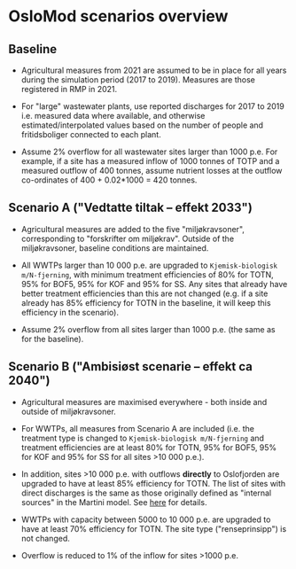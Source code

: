 # OsloMod scenarios overview

## Baseline

 * Agricultural measures from 2021 are assumed to be in place for all years during the simulation period (2017 to 2019). Measures are those registered in RMP in 2021.

 * For "large" wastewater plants, use reported discharges for 2017 to 2019 i.e. measured data where available, and otherwise estimated/interpolated values based on the number of people and fritidsboliger connected to each plant.

 * Assume 2% overflow for all wastewater sites larger than 1000 p.e. For example, if a site has a measured inflow of 1000 tonnes of TOTP and a measured outflow of 400 tonnes, assume nutrient losses at the outflow co-ordinates of 400 + 0.02*1000 = 420 tonnes.

## Scenario A ("Vedtatte tiltak – effekt 2033")

 * Agricultural measures are added to the five "miljøkravsoner", corresponding to "forskrifter om miljøkrav". Outside of the miljøkravsoner, baseline conditions are maintained.

 * All WWTPs larger than 10 000 p.e. are upgraded to `Kjemisk-biologisk m/N-fjerning`, with minimum treatment efficiencies of 80% for TOTN, 95% for BOF5, 95% for KOF and 95% for SS. Any sites that already have better treatment efficiencies than this are not changed (e.g. if a site already has 85% efficiency for TOTN in the baseline, it will keep this efficiency in the scenario).

 * Assume 2% overflow from all sites larger than 1000 p.e. (the same as for the baseline).

## Scenario B ("Ambisiøst scenarie – effekt ca 2040")

 * Agricultural measures are maximised everywhere - both inside and outside of miljøkravsoner.

 * For WWTPs, all measures from Scenario A are included (i.e. the treatment type is changed to `Kjemisk-biologisk m/N-fjerning` and treatment efficiencies are at least 80% for TOTN, 95% for BOF5, 95% for KOF and 95% for SS for all sites >10 000 p.e.).

 * In addition, sites >10 000 p.e. with outflows **directly** to Oslofjorden are upgraded to have at least 85% efficiency for TOTN. The list of sites with direct discharges is the same as those originally defined as "internal sources" in the Martini model. See [here]() for details.

 * WWTPs with capacity between 5000 to 10 000 p.e. are upgraded to have at least 70% efficiency for TOTN. The site type ("renseprinsipp") is not changed.

 * Overflow is reduced to 1% of the inflow for sites >1000 p.e.